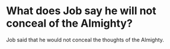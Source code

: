 # What does Job say he will not conceal of the Almighty?

Job said that he would not conceal the thoughts of the Almighty.
